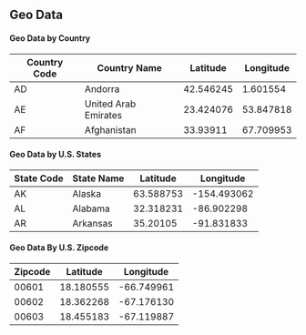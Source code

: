 ## Geo Data

#### Geo Data by Country

|Country Code|Country Name|Latitude|Longitude|
|-----|-----|-----|-----|
|AD|Andorra|42.546245|1.601554| 
|AE|United Arab Emirates|23.424076|53.847818| 
|AF|Afghanistan|33.93911|67.709953| 

#### Geo Data by U.S. States

|State Code|State Name|Latitude|Longitude|
|-----|-----|-----|-----|
|AK|Alaska|63.588753|-154.493062| 
|AL|Alabama|32.318231|-86.902298| 
|AR|Arkansas|35.20105|-91.831833|

#### Geo Data By U.S. Zipcode

|Zipcode|Latitude|Longitude|
|-----|-----|-----|
|00601|18.180555|-66.749961| 
|00602|18.362268|-67.176130| 
|00603|18.455183|-67.119887| 
